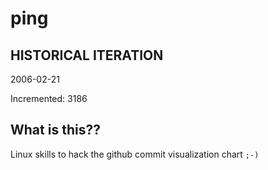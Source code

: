 # ping

## HISTORICAL ITERATION
2006-02-21

Incremented: 3186

## What is this?? 
Linux skills to hack the github commit visualization chart `;-)`
